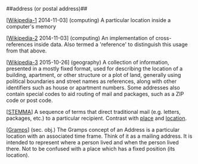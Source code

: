 ##address (or postal address)##

\[[Wikipedia-1](https://en.wikipedia.org/wiki/Memory_address) 2014-11-03\] (computing) A particular location inside a computer's memory

\[[Wikipedia-2](https://en.wikipedia.org/wiki/Reference_%28computer_science%29) 2014-11-03\] (computing) An implementation of cross-references inside data. Also termed a 'reference' to distinguish this usage from that above.

\[[Wikipedia-3](https://en.wikipedia.org/wiki/Address_%28geography%29) 2015-10-26\] (geography) A collection of information, presented in a mostly fixed format, used for describing the location of a building, apartment, or other structure or a plot of land, generally using political boundaries and street names as references, along with other identifiers such as house or apartment numbers. Some addresses also contain special codes to aid routing of mail and packages, such as a ZIP code or post code.

\[[STEMMA](SOURCES.md#STEMMA)\] A sequence of terms that direct traditional mail (e.g. letters, packages, etc.) to a particular recipient. Contrast with [place](place.md) and [location](location.md).

\[[Gramps](SOURCES.md#Gramps)\] (sec. obj.) The Gramps concept of an Address is a particular location with an associated time frame. Think of it as a mailing address. It is intended to represent where a person lived and when the person lived there. Not to be confused with a place which has a fixed position (its location).
